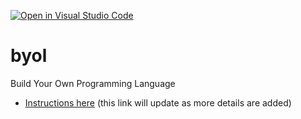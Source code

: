 [![Open in Visual Studio Code](https://classroom.github.com/assets/open-in-vscode-c66648af7eb3fe8bc4f294546bfd86ef473780cde1dea487d3c4ff354943c9ae.svg)](https://classroom.github.com/online_ide?assignment_repo_id=8522503&assignment_repo_type=AssignmentRepo)
# byol
Build Your Own Programming Language

* [Instructions here](https://github.com/infiniterik/byol/blob/main/instructions.md) (this link will update as more details are added)

